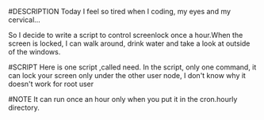 #DESCRIPTION
Today I feel so tired when I coding, my eyes and my cervical...

So I decide to write a script to control screenlock once a hour.When the screen is locked, I can walk around, drink water and take a look at outside of the windows.

#SCRIPT
Here is one script ,called need. In the script, only one command, it can lock your screen only under the other user node, I don't know why it doesn't work for root user

#NOTE
It can run once an hour only when you put it in the cron.hourly directory.
